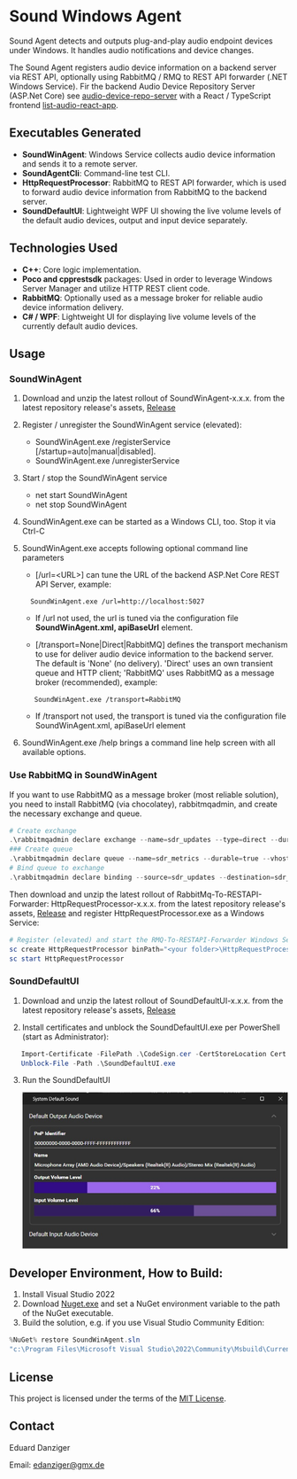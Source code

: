 # Sound Windows Agent

Sound Agent detects and outputs plug-and-play audio endpoint devices under Windows. It handles audio notifications and device changes.

The Sound Agent registers audio device information on a backend server via REST API, optionally using RabbitMQ / RMQ to REST API forwarder (.NET Windows Service).
Fir the backend Audio Device Repository Server (ASP.Net Core) see [audio-device-repo-server](https://github.com/eduarddanziger/audio-device-repo-server/)
with a React / TypeScript frontend [list-audio-react-app](https://github.com/eduarddanziger/list-audio-react-app/).

## Executables Generated

- **SoundWinAgent**: Windows Service collects audio device information and sends it to a remote server.
- **SoundAgentCli**: Command-line test CLI.
- **HttpRequestProcessor**: RabbitMQ to REST API forwarder, which is used to forward audio device information from RabbitMQ to the backend server.
- **SoundDefaultUI**: Lightweight WPF UI showing the live volume levels of the default audio devices, output and input device separately.

## Technologies Used

- **C++**: Core logic implementation.
- **Poco and cpprestsdk** packages: Used in order to leverage Windows Server Manager and utilize HTTP REST client code.
- **RabbitMQ**: Optionally used as a message broker for reliable audio device information delivery.
- **C# / WPF**: Lightweight UI for displaying live volume levels of the currently default audio devices.

## Usage

### SoundWinAgent
1. Download and unzip the latest rollout of SoundWinAgent-x.x.x. from the latest repository release's assets, [Release](https://github.com/eduarddanziger/SoundWinAgent/releases/latest)
2. Register / unregister the SoundWinAgent service (elevated):
    - SoundWinAgent.exe /registerService [/startup=auto|manual|disabled]. 
    - SoundWinAgent.exe /unregisterService
3. Start / stop the SoundWinAgent service
    - net start SoundWinAgent
    - net stop SoundWinAgent
4. SoundWinAgent.exe can be started as a Windows CLI, too. Stop it via Ctrl-C
5. SoundWinAgent.exe accepts following optional command line parameters
    - [/url=\<URL\>] can tune the URL of the backend ASP.Net Core REST API Server, example:
    ```
      SoundWinAgent.exe /url=http://localhost:5027
    ```
      - If /url not used, the url is tuned via the configuration file **SoundWinAgent.xml, apiBaseUrl** element.

    - [/transport=None|Direct|RabbitMQ] defines the transport mechanism to use for deliver
      audio device information to the backend server. The default is 'None' (no delivery).
      'Direct' uses an own transient queue and HTTP client; 'RabbitMQ' uses RabbitMQ as a message broker (recommended), example:
    ```
       SoundWinAgent.exe /transport=RabbitMQ
    ```
      - If /transport not used, the transport is tuned via the configuration file SoundWinAgent.xml, apiBaseUrl element

6. SoundWinAgent.exe /help brings a command line help screen with all available options.

### Use RabbitMQ in SoundWinAgent
If you want to use RabbitMQ as a message broker (most reliable solution),
you need to install RabbitMQ (via chocolatey), rabbitmqadmin, and create the necessary exchange and queue.

```powershell
# Create exchange
.\rabbitmqadmin declare exchange --name=sdr_updates --type=direct --durable=true --vhost=/
### Create queue
.\rabbitmqadmin declare queue --name=sdr_metrics --durable=true --vhost=/
# Bind queue to exchange
.\rabbitmqadmin declare binding --source=sdr_updates --destination=sdr_metrics --destination-type=queue --routing-key=metrics-capture --vhost=/
```

Then download and unzip the latest rollout of RabbitMq-To-RESTAPI-Forwarder: HttpRequestProcessor-x.x.x. from the latest repository release's assets, [Release](https://github.com/eduarddanziger/SoundWinAgent/releases/latest) and register HttpRequestProcessor.exe as a Windows Service:

```powershell
# Register (elevated) and start the RMQ-To-RESTAPI-Forwarder Windows Service
sc create HttpRequestProcessor binPath="<your folder>\HttpRequestProcessor.exe" start=auto
sc start HttpRequestProcessor
```

### SoundDefaultUI
1. Download and unzip the latest rollout of SoundDefaultUI-x.x.x. from the latest repository
release's assets, [Release](https://github.com/eduarddanziger/SoundWinAgent/releases/latest)

2. Install certificates and unblock the SoundDefaultUI.exe per PowerShell (start as Administrator):

```powershell
   Import-Certificate -FilePath .\CodeSign.cer -CertStoreLocation Cert:\LocalMachine\Root
   Unblock-File -Path .\SoundDefaultUI.exe
```
3. Run the SoundDefaultUI

    ![SoundDefaultUI screenshot](202508251500SoundDefaultUI.JPG)

## Developer Environment, How to Build:

1. Install Visual Studio 2022
2. Download [Nuget.exe](https://dist.nuget.org/win-x86-commandline/latest/nuget.exe) and set a NuGet environment variable to the path of the NuGet executable.
3. Build the solution, e.g. if you use Visual Studio Community Edition:
```powershell
%NuGet% restore SoundWinAgent.sln
"c:\Program Files\Microsoft Visual Studio\2022\Community\Msbuild\Current\Bin\MSBuild.exe" SoundWinAgent.sln /p:Configuration=Release /target:Rebuild -restore
```

## License

This project is licensed under the terms of the [MIT License](LICENSE).

## Contact

Eduard Danziger

Email: [edanziger@gmx.de](mailto:edanziger@gmx.de)
